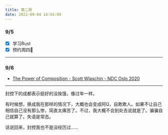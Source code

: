 ```yaml
---
title: 第二周
date: 2022-09-04 14:54:09
---
```

### 9/5
- [x] 学习Rust
- [x] 预约周四🏓️

---

### 9/6
- [The Power of Composition - Scott Wlaschin - NDC Oslo 2020](https://youtube.com/watch?v=rCKPgu4DvcE)


---

封控下的成都表示挺好的没挨饿，像过年一样。

有时候想，换成我在那样的情况下，大概也会变成阿Q，自欺欺人。如果不让自己相信自己没有那么惨，简直太痛苦了。不过，我大概不会到处去说就是了。骗骗自己就算了。失语是常态。

话说回来，封控我也不是没经历过……